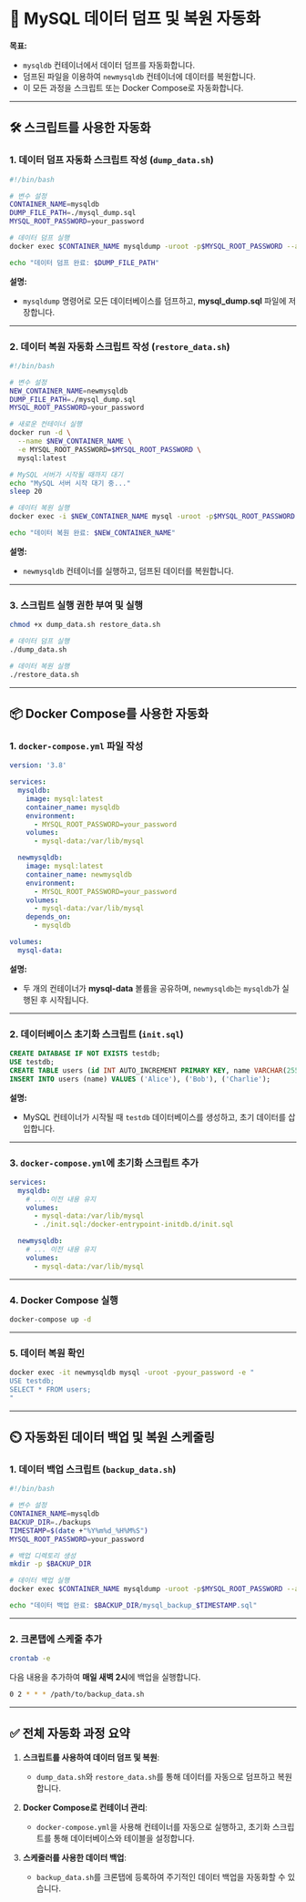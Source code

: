 
# 🚀 MySQL 데이터 덤프 및 복원 자동화

**목표:**
- `mysqldb` 컨테이너에서 데이터 덤프를 자동화합니다.
- 덤프된 파일을 이용하여 `newmysqldb` 컨테이너에 데이터를 복원합니다.
- 이 모든 과정을 스크립트 또는 Docker Compose로 자동화합니다.

---

## 🛠️ 스크립트를 사용한 자동화

### 1. 데이터 덤프 자동화 스크립트 작성 (`dump_data.sh`)

```bash
#!/bin/bash

# 변수 설정
CONTAINER_NAME=mysqldb
DUMP_FILE_PATH=./mysql_dump.sql
MYSQL_ROOT_PASSWORD=your_password

# 데이터 덤프 실행
docker exec $CONTAINER_NAME mysqldump -uroot -p$MYSQL_ROOT_PASSWORD --all-databases > $DUMP_FILE_PATH

echo "데이터 덤프 완료: $DUMP_FILE_PATH"
```

**설명:**  
- `mysqldump` 명령어로 모든 데이터베이스를 덤프하고, **mysql_dump.sql** 파일에 저장합니다.

---

### 2. 데이터 복원 자동화 스크립트 작성 (`restore_data.sh`)

```bash
#!/bin/bash

# 변수 설정
NEW_CONTAINER_NAME=newmysqldb
DUMP_FILE_PATH=./mysql_dump.sql
MYSQL_ROOT_PASSWORD=your_password

# 새로운 컨테이너 실행
docker run -d \
  --name $NEW_CONTAINER_NAME \
  -e MYSQL_ROOT_PASSWORD=$MYSQL_ROOT_PASSWORD \
  mysql:latest

# MySQL 서버가 시작될 때까지 대기
echo "MySQL 서버 시작 대기 중..."
sleep 20

# 데이터 복원 실행
docker exec -i $NEW_CONTAINER_NAME mysql -uroot -p$MYSQL_ROOT_PASSWORD < $DUMP_FILE_PATH

echo "데이터 복원 완료: $NEW_CONTAINER_NAME"
```

**설명:**  
- `newmysqldb` 컨테이너를 실행하고, 덤프된 데이터를 복원합니다.

---

### 3. 스크립트 실행 권한 부여 및 실행

```bash
chmod +x dump_data.sh restore_data.sh

# 데이터 덤프 실행
./dump_data.sh

# 데이터 복원 실행
./restore_data.sh
```

---

## 📦 Docker Compose를 사용한 자동화

### 1. `docker-compose.yml` 파일 작성

```yaml
version: '3.8'

services:
  mysqldb:
    image: mysql:latest
    container_name: mysqldb
    environment:
      - MYSQL_ROOT_PASSWORD=your_password
    volumes:
      - mysql-data:/var/lib/mysql

  newmysqldb:
    image: mysql:latest
    container_name: newmysqldb
    environment:
      - MYSQL_ROOT_PASSWORD=your_password
    volumes:
      - mysql-data:/var/lib/mysql
    depends_on:
      - mysqldb

volumes:
  mysql-data:
```

**설명:**  
- 두 개의 컨테이너가 **mysql-data** 볼륨을 공유하며, `newmysqldb`는 `mysqldb`가 실행된 후 시작됩니다.

---

### 2. 데이터베이스 초기화 스크립트 (`init.sql`)

```sql
CREATE DATABASE IF NOT EXISTS testdb;
USE testdb;
CREATE TABLE users (id INT AUTO_INCREMENT PRIMARY KEY, name VARCHAR(255));
INSERT INTO users (name) VALUES ('Alice'), ('Bob'), ('Charlie');
```

**설명:**  
- MySQL 컨테이너가 시작될 때 `testdb` 데이터베이스를 생성하고, 초기 데이터를 삽입합니다.

---

### 3. `docker-compose.yml`에 초기화 스크립트 추가

```yaml
services:
  mysqldb:
    # ... 이전 내용 유지
    volumes:
      - mysql-data:/var/lib/mysql
      - ./init.sql:/docker-entrypoint-initdb.d/init.sql

  newmysqldb:
    # ... 이전 내용 유지
    volumes:
      - mysql-data:/var/lib/mysql
```

---

### 4. Docker Compose 실행

```bash
docker-compose up -d
```

---

### 5. 데이터 복원 확인

```bash
docker exec -it newmysqldb mysql -uroot -pyour_password -e "
USE testdb;
SELECT * FROM users;
"
```

---

## ⏲️ 자동화된 데이터 백업 및 복원 스케줄링

### 1. 데이터 백업 스크립트 (`backup_data.sh`)

```bash
#!/bin/bash

# 변수 설정
CONTAINER_NAME=mysqldb
BACKUP_DIR=./backups
TIMESTAMP=$(date +"%Y%m%d_%H%M%S")
MYSQL_ROOT_PASSWORD=your_password

# 백업 디렉토리 생성
mkdir -p $BACKUP_DIR

# 데이터 백업 실행
docker exec $CONTAINER_NAME mysqldump -uroot -p$MYSQL_ROOT_PASSWORD --all-databases > $BACKUP_DIR/mysql_backup_$TIMESTAMP.sql

echo "데이터 백업 완료: $BACKUP_DIR/mysql_backup_$TIMESTAMP.sql"
```

---

### 2. 크론탭에 스케줄 추가

```bash
crontab -e
```

다음 내용을 추가하여 **매일 새벽 2시**에 백업을 실행합니다.

```bash
0 2 * * * /path/to/backup_data.sh
```

---

## ✅ 전체 자동화 과정 요약

1. **스크립트를 사용하여 데이터 덤프 및 복원**:
   - `dump_data.sh`와 `restore_data.sh`를 통해 데이터를 자동으로 덤프하고 복원합니다.

2. **Docker Compose로 컨테이너 관리**:
   - `docker-compose.yml`을 사용해 컨테이너를 자동으로 실행하고, 초기화 스크립트를 통해 데이터베이스와 테이블을 설정합니다.

3. **스케줄러를 사용한 데이터 백업**:
   - `backup_data.sh`를 크론탭에 등록하여 주기적인 데이터 백업을 자동화할 수 있습니다.

